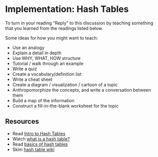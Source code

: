 Implementation: Hash Tables
===========================

To turn in your reading “Reply” to this discussion by teaching something that you learned from the readings listed below.

Some ideas for how you might want to teach:

* Use an analogy
* Explain a detail in depth
* Use WHY, WHAT, HOW structure
* Tutorial / walk through an example
* Write a quiz
* Create a vocabulary/definition list
* Write a cheat sheet
* Create a diagram / visualization / cartoon of a topic
* Anthropomorphize the concepts, and write a conversation between them
* Build a map of the information
* Construct a fill-in-the-blank worksheet for the topic

Resources
---------

* Read [Intro to Hash Tables](/common_curriculum/data_structures_and_algorithms/Code_401/class-30/resources/Hashtables.html)
* Watch [what is a hash table?](https://www.youtube.com/watch?v=MfhjkfocRR0)
* Read [basics of hash tables](https://www.hackerearth.com/practice/data-structures/hash-tables/basics-of-hash-tables/tutorial/)
* Skim [hash table wiki](https://en.wikipedia.org/wiki/Hash_table)